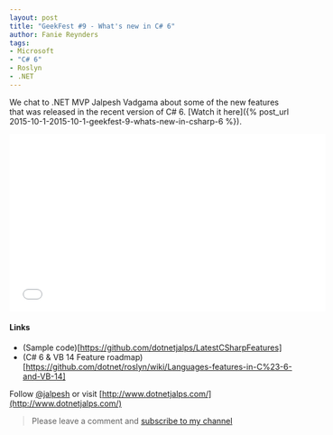 ```yaml
---
layout: post
title: "GeekFest #9 - What's new in C# 6"
author: Fanie Reynders
tags:
- Microsoft
- "C# 6"
- Roslyn
- .NET
---
```

We chat to .NET MVP Jalpesh Vadgama about some of the new features that was released in the recent version of C# 6. [Watch it here]({% post_url 2015-10-1-2015-10-1-geekfest-9-whats-new-in-csharp-6 %}).

<!--more-->
<iframe allowfullscreen="" frameborder="0" height="315" src="//www.youtube.com/embed/yLLH61DiwHk" width="560"></iframe>

#### Links

- (Sample code)[https://github.com/dotnetjalps/LatestCSharpFeatures]
- (C# 6 & VB 14 Feature roadmap)[https://github.com/dotnet/roslyn/wiki/Languages-features-in-C%23-6-and-VB-14]

Follow [@jalpesh](https://twitter.com/jalpesh) or visit [http://www.dotnetjalps.com/](http://www.dotnetjalps.com/)

> Please leave a comment and [subscribe to my channel](https://www.youtube.com/channel/UCiRJnaI0xIJj695qVyu9xoA)
